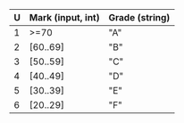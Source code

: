 |U|Mark (input, int)|Grade (string)|
|---|---|---|
|1|>=70|"A"|
|2|[60..69]|"B"|
|3|[50..59]|"C"|
|4|[40..49]|"D"|
|5|[30..39]|"E"|
|6|[20..29]|"F"|